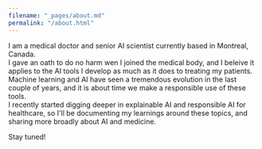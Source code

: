 ```yaml
---
filename: "_pages/about.md"
permalink: "/about.html"
---
```



I am a medical doctor and senior AI scientist currently based in Montreal, Canada.  
I gave an oath to do no harm wen I joined the medical body, and I beleive it applies to the AI tools I develop as much as it does to treating my patients. Machine learning and AI have seen a tremendous evolution in the last couple of years, and it is about time we make a responsible use of these tools.  
I recently started digging deeper in explainable AI and responsible AI for healthcare, so I'll be documenting my learnings around these topics, and sharing more broadly about AI and medicine.

Stay tuned! 